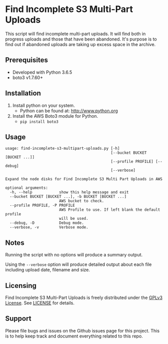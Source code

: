 # Find Incomplete S3 Multi-Part Uploads

This script will find incomplete multi-part uploads. It will find both in progress uploads and those that have been abandoned. It's purpose is to find out if abandoned uploads are taking up excess space in the archive.

## Prerequisites

* Developed with Python 3.6.5
* boto3 v1.7.60+

## Installation

1. Install python on your system.
   * Python can be found at: <http://www.python.org>
2. Install the AWS Boto3 module for Python.
   * `pip install boto3`

## Usage

```text
usage: find-incomplete-s3-multipart-uploads.py [-h]
                                               [--bucket BUCKET [BUCKET ...]]
                                               [--profile PROFILE] [--debug]
                                               [--verbose]

Expand the node disks for Find Incomplete S3 Multi Part Uploads in AWS

optional arguments:
  -h, --help            show this help message and exit
  --bucket BUCKET [BUCKET ...], -b BUCKET [BUCKET ...]
                        AWS bucket to check.
  --profile PROFILE, -P PROFILE
                        AWS Profile to use. If left blank the default profile
                        will be used.
  --debug, -D           Debug mode.
  --verbose, -v         Verbose mode.
```

## Notes

Running the script with no options will produce a summary output.

Using the `--verbose` option will produce detailed output about each file including upload date, filename and size.

## Licensing

Find Incomplete S3 Multi-Part Uploads is freely distributed under the [GPLv3 License](https://www.gnu.org/licenses/gpl-3.0.en.html "LICENSE"). See [LICENSE](https://github.com/rubrik-devops/find-incomplete-s3-multipart-uploads/blob/master/LICENSE) for details.

## Support

Please file bugs and issues on the Github issues page for this project. This is to help keep track and document everything related to this repo.
